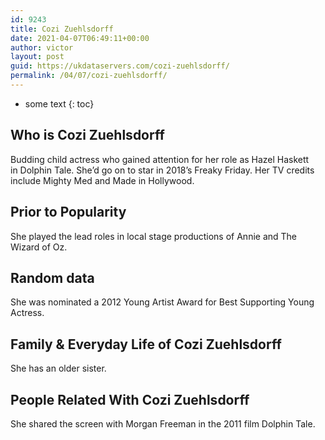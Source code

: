 ```yaml
---
id: 9243
title: Cozi Zuehlsdorff
date: 2021-04-07T06:49:11+00:00
author: victor
layout: post
guid: https://ukdataservers.com/cozi-zuehlsdorff/
permalink: /04/07/cozi-zuehlsdorff/
---
```


* some text
{: toc}


## Who is Cozi Zuehlsdorff



Budding child actress who gained attention for her role as Hazel Haskett in Dolphin Tale. She&#8217;d go on to star in 2018&#8217;s Freaky Friday. Her TV credits include Mighty Med and Made in Hollywood.

                
                
                
## Prior to Popularity



She played the lead roles in local stage productions of Annie and The Wizard of Oz.

                
                
                
## Random data



She was nominated a 2012 Young Artist Award for Best Supporting Young Actress.

                
                
                
## Family & Everyday Life of Cozi Zuehlsdorff



She has an older sister.

                
                
                
## People Related With Cozi Zuehlsdorff



She shared the screen with Morgan Freeman in the 2011 film Dolphin Tale.

                
              
            
          
          
          